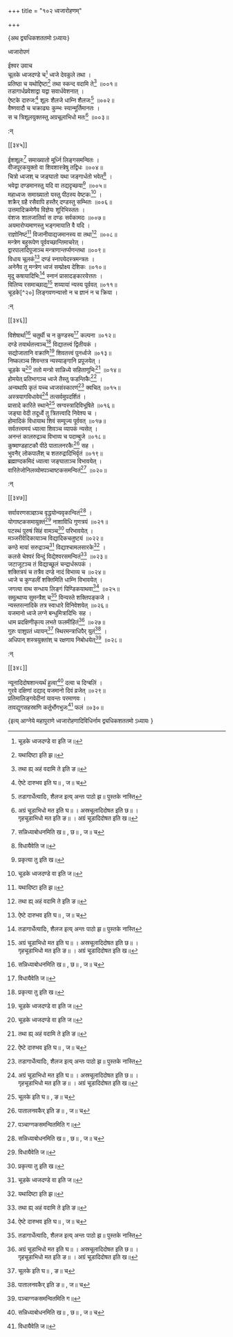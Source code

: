 +++
title = "१०२ ध्वजारोहणम्"

+++

\{अथ द्व्यधिकशततमो ऽध्यायः\}

ध्वजारोपणं  
    
ईश्वर उवाच  
चूलके ध्वजदण्डे च[^४] ध्वजे देवकुले तथा ।  
प्रतिष्ठा च यथोद्दिष्टा[^५] तथा स्कन्द वदामि ते[^६]   ॥००१॥  
तडागार्धप्रवेशाद्वा यद्वा सवार्धवेशनात् ।  
ऐष्टके दारुजः[^७] शूलः शैलजे धाम्नि शैलजः[^८]   ॥००२॥  
वैष्णवादौ च चक्राढ्यः कुम्भः स्यान्मूर्तिमानतः   ।  
स च त्रिशूलयुक्तस्तु अग्रचूलाभिधो मतः[^९] ॥००३॥  
    
:न्  
    
[^१]: सन्निध्याबोधनमिति ख॥ , छ॥ , ज॥ च  
    
[^२]: विधायैवेति ज॥  
    
[^३]: प्रकृत्या तु इति ख॥  
    
[^४]: चूडके ध्वजदण्डे वा इति ज॥  
    
[^५]: यथादिष्टा इति झ॥  
    
[^६]: तथा ह्य् अहं वदामि ते इति ङ॥  
    
[^७]: ऐष्टे दारुभव इति घ॥ , ज॥ च  
    
[^८]: तडागार्धेत्यादिः, शैलज इत्य् अन्तः पाठो झ॥ पुस्तके नास्ति  
    
[^९]: अग्रं चूडाभिधो मत इति घ॥ । अस्रचूलादिदोषत इति छ॥ ।  
गृहचूडाभिधो मत इति ङ॥ । अग्रं चूडादिदोषत इति ख॥  

[[३४५]]
    
ईशशूलः[^१] समाख्यातो मूर्ध्नि लिङ्गसमन्वितः   ।  
वीजपूरकयुक्तो वा शिवशास्त्रेषु तद्विधः ॥००४॥  
चित्रो ध्वजश् च जङ्घातो यथा जङ्गार्धतो भवेत्[^२]   ।  
भवेद्वा दण्डमानस्तु यदि वा तद्यदृच्छया[^३] ॥००५॥  
महाध्वजः समाख्यातो यस्तु पीठस्य वेष्टकः[^४]   ।  
शक्रैर् ग्रहै रसैवापि हस्तैर् दण्डस्तु सम्भितः ॥००६॥  
उत्तमादिक्रमेणैव विज्ञेयः शूरिभिस्ततः ।  
वंशजः शालजातिर्वा स दण्डः सर्वकामदः   ॥००७॥  
अयमारोप्यमाणस्तु भङ्गमायाति वै यदि ।  
राज्ञोनिष्टं[^५] विजानीयाद्यजमानस्य वा तथा[^६]   ॥००८॥  
मन्त्रेण बहुरूपेण पूर्ववच्छान्तिमाचरेत् ।  
द्वारपालादिपूजाञ्च मन्त्राणान्तर्प्यणन्तथा ॥००९॥  
विधाय चूलकं[^७] दण्डं स्नापयेदस्त्रमन्त्रतः   ।  
अनेनैव तु मन्त्रेण ध्वजं सम्प्रोक्ष्य देशिकः ॥०१०॥  
मृदु कषायादिभिः[^८] स्नानं प्रासादङ्कारयेत्ततः   ।  
विलिप्य रसमाच्छाद्य[^९] शय्यायां न्यस्य पूर्ववत् ॥०११॥  
चूडके[^२०] लिङ्गवणन्यासो न च ज्ञानं न च क्रिया   ।  
    
:न्  
    
[^१]: ईशश्चूड इति इति ग॥ । ईशश्चूल इति ङ॥ । ईषश्चूल इति छ॥ ।  
शशः शूल इति ज॥  
    
[^२]: जङ्घातो यद्वा जङ्घार्धतो भवेदिति ख॥ । सङ्घातो यथा  
जङ्घार्धतो यजेदिति घ॥  
    
[^३]: यदि वा तद्विदिच्छया इति ख॥  
    
[^४]: यस्तु स्यात् पीठवेष्टक इति ङ॥  
    
[^५]: राज्ञोरिष्टमिति ज॥  
    
[^६]: वै तथा इति ज॥  
    
[^७]: चूडकमिति ज॥  
    
[^८]: भृत्काषायादिभिरिति ख॥ , छ॥ च  
    
[^९]: विलिप्य रसमादायेति ज॥  
    
[^१०]: चूलके इति घ॥ , ङ॥ च  

[[३४६]]
    
विशेषार्था[^१] चतुर्थी च न कुण्डस्य[^२] कल्पना   ॥०१२॥  
दण्डे तयार्थतत्त्वञ्च[^३] विद्यातत्त्वं द्वितीयकं   ।  
सद्योजातानि वक्राणि[^४] शिवतत्त्वं पुनर्ध्वजे ॥०१३॥  
निष्कलञ्च शिवन्तत्र न्यस्याङ्गानि प्रपूजयेत् ।  
चूडके च[^४] ततो मन्त्रो सान्निध्ये सहिताणुभिः[^६]   ॥०१४॥  
होमयेत् प्रतिभागञ्च ध्वजे तैस्तु फडन्तिकैः[^७] ।  
अन्यथापि कृतं यच्च ध्वजसंस्कारणं[^८] क्वचित्   ॥०१५॥  
अस्त्रयागविधावेवं[^९] तत्सर्वमुपदर्शितं ।  
प्रासादे कारिते स्थाने[^१०] स्रग्वस्त्रादिविभूषिते ॥०१६॥  
जङ्घा वेदी तदूर्ध्वे तु त्रितत्त्वादि निवेश्य च ।  
होमादिकं विधायाथ शिवं सम्पूज्य पूर्ववत् ॥०१७॥  
सर्वतत्त्वमयं ध्यात्वा शिवञ्च व्यापकं न्यसेत् ।  
अनन्तं कालरुद्रञ्च विभाव्य च पदाम्बुजे ॥०१८॥  
कुष्माण्डहाटकौ पीठे पातालनरकैः[^११] सह   ।  
भुवनैर् लोकपालैश् च शतरुद्रादिभिर्वृतं ॥०१९॥  
ब्रह्माण्दकमिदं ध्यात्वा जङ्घाताञ्च विभावयेत्   ।  
वारितेजोनिलव्योमपञ्चाष्टकसमन्वितं[^१२] ॥०२०॥  
    
:न्  
    
[^१]: विशेषाद्या इति घ॥  
    
[^२]: नवदण्डस्येति झ॥  
    
[^३]: तथात्मतत्त्वञ्चेति ग॥ , घ॥ च  
    
[^४]: सद्योजातादि वक्राणीति झ॥  
    
[^५]: चूलके च इति ख॥ , ज॥ च  
    
[^६]: संहितात्मभिरिति ख॥ , ग॥ च  
    
[^७]: चूलके इति श्लोको झ।पुस्तके नास्ति  
    
[^८]: तच्च ध्वजे संहरणमिति ख॥ , छ॥ , च । यच्च ध्वजसंस्करणमिति  
घ॥  
    
[^९]: अस्त्रयागे विधाने चेति ज॥  
    
[^१०]: प्रासादकारितस्थाने इति ख॥ , झ॥ च । प्रासादे कारितस्थाने इति ज॥  
    
[^११]: पातालनवकैर् इति ङ॥ , ज॥ च  
    
[^१२]: पञ्चाग्गकसमन्वितमिति ग॥  

[[३४७]]
    
सर्वावरणसञ्ज्ञञ्च वृद्धयोन्यवृकान्वितं[^१]   ।  
योगाष्टकसमायुक्तं[^२] नाशाविधि गुणत्रयं   ॥०२१॥  
पटस्थं पुरुषं सिंहं वामञ्च[^३] परिभावयेत्   ।  
मञ्जरीवेदिकायाञ्च विद्यादिकचतुष्टयं ॥०२२॥  
कण्ठे मायां सरुद्राञ्च[^४] विद्याश्चामलसारके[^५]   ।  
कलसे चेश्वरं विन्दुं विद्येश्वरसमन्वितं[^६] ॥०२३॥  
जटाजूटञ्च तं विद्याच्छूलं चन्द्रार्धरूपकं   ।  
शक्तित्रयं च तत्रैव दण्डे नादं विभाव्य च ॥०२४॥  
ध्वजे च कुण्डलीं शक्तिमिति धाम्नि विभावयेत् ।  
जगत्या वाथ सन्धाय लिङ्गं पिण्डिकयाथवा[^७]   ॥०२५॥  
समुत्थाप्य सुमन्त्रैश् च[^८] विन्यस्ते शक्तिपङ्कजे ।  
न्यस्तरत्नादिके तत्र स्वाधारे विनिवेशयेत् ॥०२६॥  
यजमानो ध्वजे लग्ने बन्धुमित्रादिभिः सह ।  
धाम प्रदक्षिणीकृत्य लभते फलमीहितं[^९]   ॥०२७॥  
गुरुः पाशुपतं ध्यायन्[^१०] स्थिरमन्त्राधिपैर् युतं[^११]   ।  
अधिपान् शस्त्रयुक्तांश् च रक्षणाय निबोधयेत्[^१२]   ॥०२८॥  
    
:न्  
    
[^१]: वुद्धयोन्यन्तकान्वितमिति ग॥  
    
[^२]: यागष्टकसमायुक्तमिति झ॥  
    
[^३]: रागश्चेति ख॥ , ज॥ च  
    
[^४]: कण्ठे मायाङ्गवक्त्रञ्चेति झ॥  
    
[^५]: विद्याश्चामनसारके इति ख॥ , ग॥ च । विद्याद्या मनसारके इति ज॥  
    
[^६]: विश्वेश्वरसमन्वितमिति ख॥ , घ॥ , छ॥ च । विद्योत्तरसमन्वितमिति ग॥ ।  
सर्वावरणसञ्ज्ञञ्चेत्यादिः, विश्वेश्वरसमन्वितमित्यन्तः  
पाठो ङ।पुस्तके नास्ति  
    
[^७]: लिङ्गपिण्डिकयाथवेति घ॥ , ङ॥ , ज॥ च  
[^८]: स्वमन्त्रैश्चेति ग॥ , ङ॥ , च  
    
[^९]: लभते फलमीप्सितमिति ङ॥  
    
[^१०]: पाशुपतं ध्यायेदिति ख॥ , घ॥ च  
    
[^११]: शिवमन्त्राधिपैर् युतमिति घ॥ , ङ॥ च  
    
[^१२]: रक्षणाय निवेदयेदिति ख॥ , छ॥ च  

[[३४८]]
    
न्यूनादिदोषशान्त्यर्थं हुत्वा[^१] दत्वा च दिग्बलिं   ।  
गुरवे दक्षिणां दद्याद् यजमानो दिवं व्रजेत् ॥०२९॥  
प्रतिमालिङ्गवेदीनां यावन्तः परमाणवः   ।  
तावद्युगसहस्राणि कर्तुर्भोगभुजः[^२] फलं ॥०३०॥

\{इत्य् आग्नेये महापुराणे ध्वजारोहणादिविधिर्नाम द्व्यधिकशततमो ऽध्यायः  }
    